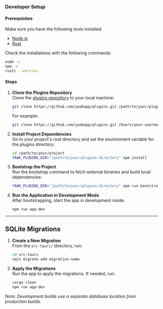 ### Developer Setup

#### Prerequisites

Make sure you have the following tools installed:

- [Node.js](https://nodejs.org/en/download/package-manager)
- [Rust](https://www.rust-lang.org/tools/install)

Check the installations with the following commands:
```bash
node -v
npm -v
rustc --version
```

#### Steps

1. **Clone the Plugins Repository**  
   Clone the [plugins repository](https://github.com/yaakapp/plugins) to your local machine:
   ```bash
   git clone https://github.com/yaakapp/plugins.git /path/to/your/plugins-directory
   ```

   For example:
   ```bash
   git clone https://github.com/yaakapp/plugins.git /Users/your-username/github/yaak/plugins
   ```

2. **Install Project Dependencies**  
   Go to your project's root directory and set the environment variable for the plugins directory:
   ```bash
   cd /path/to/your/project
   YAAK_PLUGINS_DIR="/path/to/your/plugins-directory" npm install
   ```

3. **Bootstrap the Project**  
   Run the bootstrap command to fetch external binaries and build local dependencies:
   ```bash
   YAAK_PLUGINS_DIR="/path/to/your/plugins-directory" npm run bootstrap
   ```

4. **Run the Application in Development Mode**  
   After bootstrapping, start the app in development mode:
   ```bash
   npm run app-dev
   ```

---

## SQLite Migrations

1. **Create a New Migration**  
   From the `src-tauri/` directory, run:
   ```bash
   cd src-tauri
   sqlx migrate add migration-name
   ```

2. **Apply the Migrations**  
   Run the app to apply the migrations. If needed, run:
   ```bash
   cargo clean
   npm run app-dev
   ```

_Note: Development builds use a separate database location from production builds._